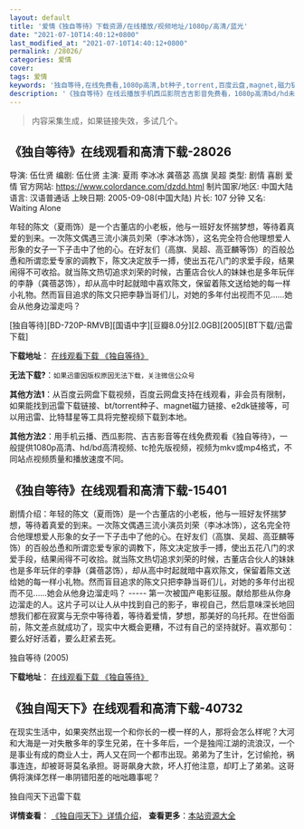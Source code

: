 ```yaml
---
layout: default
title: '爱情《独自等待》下载资源/在线播放/视频地址/1080p/高清/蓝光'
date: "2021-07-10T14:40:12+0800"
last_modified_at: "2021-07-10T14:40:12+0800"
permalink: /28026/
categories: 爱情
cover:
tags: 爱情
keywords: '独自等待,在线免费看,1080p高清,bt种子,torrent,百度云盘,magnet,磁力链,迅雷下载资源'
description: '《独自等待》在线云播放手机西瓜影院吉吉影音免费看，1080p高清bd/hd未删减完整版和tc抢先枪版，mkv/mp4格式，附带bt/torrent种子、magnet/磁力链、百度云盘、网盘资源迅雷下载链接'
---
```


>内容采集生成，如果链接失效，多试几个。


## 《独自等待》在线观看和高清下载-28026

导演: 伍仕贤 编剧: 伍仕贤 主演: 夏雨 李冰冰 龚蓓苾 高旗 吴超 类型: 剧情 喜剧 爱情 官方网站: https://www.colordance.com/dzdd.html 制片国家/地区: 中国大陆 语言: 汉语普通话 上映日期: 2005-09-08(中国大陆) 片长: 107 分钟 又名: Waiting Alone

年轻的陈文（夏雨饰）是一个古董店的小老板，他与一班好友怀揣梦想，等待着真爱的到来。一次陈文偶遇三流小演员刘荣（李冰冰饰），这名完全符合他理想爱人形象的女子一下子击中了他的心。在好友们（高旗、吴超、高亚麟等饰）的百般怂恿和所谓恋爱专家的调教下，陈文决定放手一搏，使出五花八门的求爱手段，结果闹得不可收拾。就当陈文热切追求刘荣的时候，古董店合伙人的妹妹也是多年玩伴的李静（龚蓓苾饰），却从高中时起就暗中喜欢陈文，保留着陈文送给她的每一样小礼物。然而盲目追求的陈文只把李静当哥们儿，对她的多年付出视而不见……她会从他身边溜走吗？


[独自等待][BD-720P-RMVB][国语中字][豆瓣8.0分][2.0GB][2005][BT下载/迅雷下载]

**下载地址**： [在线观看下载 《独自等待》](https://www.btdx8.com/torrent/waiting_alone_2004.html) 


**无法下载?**：`如果迅雷因版权原因无法下载，关注微信公众号 `

**其他方法1**：从百度云网盘下载视频，百度云网盘支持在线观看，非会员有限制，如果能找到迅雷下载链接、bt/torrent种子、magnet磁力链接、e2dk链接等，可以用迅雷、比特彗星等工具将完整视频下载到本地。

**其他方法2**：用手机云播、西瓜影院、吉吉影音等在线免费观看《独自等待》，一般提供1080p高清、hd/bd高清视频、tc抢先版视频，视频为mkv或mp4格式，不同站点视频质量和播放速度不同。


## 《独自等待》在线观看和高清下载-15401

剧情介绍：年轻的陈文（夏雨饰）是一个古董店的小老板，他与一班好友怀揣梦想，等待着真爱的到来。一次陈文偶遇三流小演员刘荣（李冰冰饰），这名完全符合他理想爱人形象的女子一下子击中了他的心。在好友们（高旗、吴超、高亚麟等饰）的百般怂恿和所谓恋爱专家的调教下，陈文决定放手一搏，使出五花八门的求爱手段，结果闹得不可收拾。就当陈文热切追求刘荣的时候，古董店合伙人的妹妹也是多年玩伴的李静（龚蓓苾饰），却从高中时起就暗中喜欢陈文，保留着陈文送给她的每一样小礼物。然而盲目追求的陈文只把李静当哥们儿，对她的多年付出视而不见……她会从他身边溜走吗？ ----- 第一次被国产电影征服。献给那些从你身边溜走的人。这片子可以让人从中找到自己的影子，审视自己，然后意味深长地回想我们都在寂寞与无奈中等待着，等待着爱情，梦想，那美好的乌托邦。在世俗面前，陈文差点就成功了，现实中大概会更糟，不过有自己的坚持就好。喜欢那句：要么好好活着，要么赶紧去死。


独自等待 (2005)

**下载地址**： [在线观看下载 《独自等待》](https://www.btbtdy.me/btdy/dy4630.html) 


## 《独自闯天下》在线观看和高清下载-40732

在现实生活中，如果突然出现一个和你长的一模一样的人，那将会怎么样呢？大河和大海是一对失散多年的孪生兄弟，在十多年后，一个是独闯江湖的流浪汉，一个是事业有成的商业人士，两人又在同一个都市出现。弟弟为了生计，乞讨偷抢，祸事连连，却被哥哥莫名承担。哥哥飙身大款，坏人打他注意，却盯上了弟弟。这哥俩将演绎怎样一串阴错阳差的咄咄趣事呢？


独自闯天下迅雷下载

**详情查看**： [《独自闯天下》详情介绍](/movie/40732/)， **查看更多**：[本站资源大全](/movie/t/all/)


